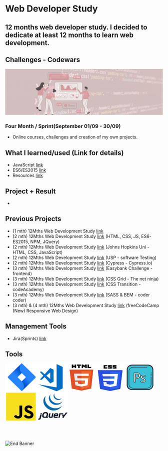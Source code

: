 # Web Developer Study
## 12 months web developer study. I decided to dedicate at least 12 months to learn web development.
## Challenges - Codewars

![Begin Banner](/Documentation/top-1200x350.gif)

### Four Month / Sprint(September 01/09 - 30/09) 
* Online courses, challenges and creation of my own projects.

## What I learned/used (Link for details)
* JavaScript [link](https://github.com/pittyh6/fcodewars_12Mths-WebDevelopmentStudy-2022-2023/blob/master/learnedJAVASCRIPT.md)
* ES6/ES2015 [link](https://github.com/pittyh6/codewars_12Mths-WebDevelopmentStudy-2022-2023/blob/master/learnedES6-ES2015.md)
* Resources [link](https://github.com/pittyh6/codewars_12Mths-WebDevelopmentStudy-2022-2023/blob/master/learnedResources.md)
<!-- 
* Projects [link](https://github.com/pittyh6/freeCodeCamp-responsive_web_design-3-12Mths-WebDevStudy-2022-2023)
* SASS [link](https://github.com/pittyh6/freeCodeCamp-responsive_web_design-3-12Mths-WebDevStudy-2022-2023/blob/master/learnedSASS.md)
* CSS [link](https://github.com/pittyh6/freeCodeCamp-responsive_web_design-3-12Mths-WebDevStudy-2022-2023/blob/master/learnedCSS.md)
* HTML [link](https://github.com/pittyh6/freeCodeCamp-responsive_web_design-3-12Mths-WebDevStudy-2022-2023/blob/master/learnedHTML.md)
-->

## Project + Result 
* 


## Previous Projects
* (1 mth) 12Mths Web Development Study [link](https://github.com/pittyh6/1-12Mths-WebDevelopmentStudy-2022-2023)
* (2 mth) 12Mths Web Development Study [link](https://github.com/pittyh6/2-12Mths-WebDevelopmentStudy-2022-2023) (HTML, CSS, JS, ES6-ES2015, NPM, JQuery)
* (2 mth) 12Mths Web Development Study [link](https://github.com/pittyh6/JohnsHopkinsUni_html-css-and-Javascript-for-Web-Developers_2-12Mths-WebDevStudy-2022-2023) (Johns Hopkins Uni - HTML, CSS, JavaScript)
* (2 mth) 12Mths Web Development Study [link](https://github.com/pittyh6/USP_Introduction-to-Software-Testing_12Mths-WebDevStudy-2022-2023) (USP - software Testing)
* (2 mth) 12Mths Web Development Study [link](https://github.com/pittyh6/cypressIo_Testing-yr-first-application-12Mths-WebDevStudy-2022-2023) (Cypress - Cypress.io)
* (3 mth) 12Mths Web Development Study [link](https://github.com/pittyh6/Easybank-Challenge_3-12Mths-WebDevStudy-2022-2023) (Easybank Challenge - frontend)
* (3 mth) 12Mths Web Development Study [link](https://github.com/pittyh6/grid-css_3-12Mths-WebDevStudy-2022-2023) (CSS Grid - The net ninja)
* (3 mth) 12Mths Web Development Study [link](https://github.com/pittyh6/CSS_transitions-3-12Mths-WebDevStudy-2022-2023) (CSS Transition - codeAcademy)
* (3 mth) 12Mths Web Development Study [link](https://github.com/pittyh6/Sass_BEM_Responsive-3-12Mths-WebDevStudy-2022-2023) (SASS & BEM - coder coder)
* (3 mth) & (4 mth) 12Mths Web Development Study [link](https://github.com/pittyh6/freeCodeCamp-responsive_web_design-3e4-12Mths-WebDevStudy-2022-2023) (freeCodeCamp (New) Responsive Web Design)

## Management Tools
* Jira(Sprints) [link](https://github.com/pittyh6/freeCodeCamp-responsive_web_design-3-12Mths-WebDevStudy-2022-2023/tree/master/Sprint)

## Tools
<img src= Documentation/jira.png  height="90" width="100" ><img src= Documentation/vscode.png  height="90" width="100"><img src= Documentation/html.png  height="90" width="90"><img src= Documentation/css.png  height="90" width="90"><img src= Documentation/photoshop.png  height="90" width="100"><img src= Documentation/js.png  height="90" width="100"><img src= Documentation/jquery.png  height="90" width="100">


<br>
<br>

![End Banner](/Documentation/botton-1200x350.gif)